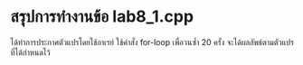 # สรุปการทำงานข้อ lab8_1.cpp
ได้ทำการประกาศตัวแปรโดยใช้อาเรย์
ใช้คำสั่ง for-loop เพื่อวนซ้ำ 20 ครั้ง
จะได้ผลลัพธ์ตามตัวแปรที่ได้กำหนดไว้
